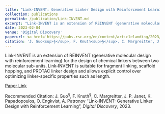 ```yaml
---
title: "Link-INVENT: Generative Linker Design with Reinforcement Learning"
collection: publications
permalink: /publication/Link-INVENT.md
excerpt: "Link-INVENT is an extension of REINVENT (generative molecular design with reinforcement learning) for the design of chemical linkers between two molecular sub-units. Link-INVENT is suitable for fragment linking, scaffold hopping, and PROTAC linker design and allows explicit control over optimizing linker-specific properties such as length."
date: 2023-02-04
venue: 'Digital Discovery'
paperurl: <a href='https://pubs.rsc.org/en/content/articlelanding/2023/dd/d2dd00115b'>Paper Link</a>
citation: 'J. Guo<sup>§</sup>, F. Knuth<sup>§</sup>, C. Margreitter, J. P. Janet, K. Papadopoulos, O. Engkvist, A. Patronov “Link-INVENT: Generative Linker Design with Reinforcement Learning”, <i>Digital Discovery</i>, 2023.'
---
```

Link-INVENT is an extension of REINVENT (generative molecular design with reinforcement learning) for the design of chemical linkers between two molecular sub-units. Link-INVENT is suitable for fragment linking, scaffold hopping, and PROTAC linker design and allows explicit control over optimizing linker-specific properties such as length.

[Paper Link](https://pubs.rsc.org/en/content/articlelanding/2023/dd/d2dd00115b)

Recommended Citation: J. Guo<sup>§</sup>, F. Knuth<sup>§</sup>, C. Margreitter, J. P. Janet, K. Papadopoulos, O. Engkvist, A. Patronov “Link-INVENT: Generative Linker Design with Reinforcement Learning”, <i>Digital Discovery</i>, 2023.
